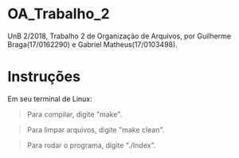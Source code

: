 # OA_Trabalho_2
  
  UnB 2/2018, Trabalho 2 de Organização de Arquivos, por Guilherme Braga(17/0162290) e Gabriel Matheus(17/0103498). 

# Instruções
  Em seu terminal de Linux:
  
  >Para compilar, digite "make".
  
  >Para limpar arquivos, digite "make clean".
  
  >Para rodar o programa, digite "./Index".
